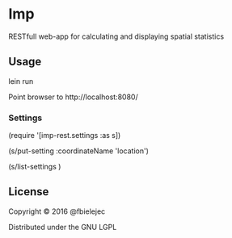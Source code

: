 # Imp

RESTfull web-app for calculating and displaying spatial statistics

## Usage

lein run

Point browser to http://localhost:8080/

### Settings

(require '[imp-rest.settings :as s])

(s/put-setting :coordinateName 'location')

(s/list-settings )

## License

Copyright © 2016 @fbielejec

Distributed under the GNU LGPL

